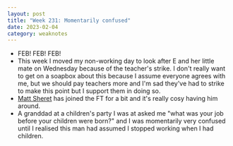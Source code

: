```yaml
---
layout: post
title: "Week 231: Momentarily confused"
date: 2023-02-04
category: weaknotes
---
```

* FEB! FEB! FEB!
* This week I moved my non-working day to look after E and her little mate on Wednesday because of the teacher's strike. I don't really want to get on a soapbox about this because I assume everyone agrees with me, but we should pay teachers more and I'm sad they've had to strike to make this point but I support them in doing so.
* [Matt Sheret](https://matthewsheret.wordpress.com/) has joined the FT for a bit and it's really cosy having him around.
* A granddad at a children's party I was at asked me "what was your job before your children were born?" and I was momentarily very confused until I realised this man had assumed I stopped working when I had children.
